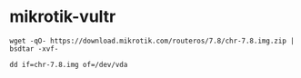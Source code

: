# mikrotik-vultr
```
wget -qO- https://download.mikrotik.com/routeros/7.8/chr-7.8.img.zip | bsdtar -xvf-

dd if=chr-7.8.img of=/dev/vda
```
